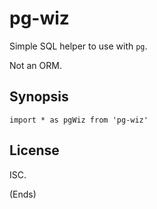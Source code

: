# pg-wiz

Simple SQL helper to use with `pg`.

Not an ORM.

## Synopsis

```
import * as pgWiz from 'pg-wiz'
```

## License

ISC.

(Ends)
